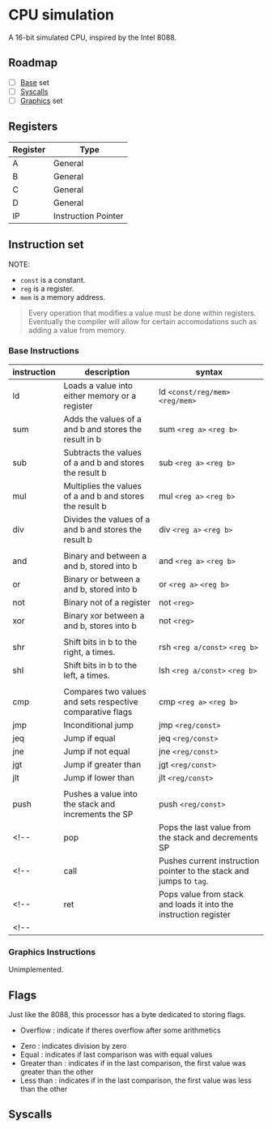 # CPU simulation

A 16-bit simulated CPU, inspired by the Intel 8088.


## Roadmap

 - [ ] [Base](#Base-Instructions) set
 - [ ] [Syscalls](#Syscalls)
 - [ ] [Graphics](#Graphics-Instructions) set

## Registers

| Register | Type |
| -------- | ---- |
| A        | General |
| B        | General |
| C        | General |
| D        | General |
| IP       | Instruction Pointer |

## Instruction set

NOTE:
- `const` is a constant.
- `reg` is a register.
- `mem` is a memory address.

> Every operation that modifies a value must be done within registers.
> Eventually the compiler will allow for certain accomodations such as adding a value from memory.

### Base Instructions

| instruction | description | syntax |
| ----------- | ----------- | ------ |
| ld          | Loads a value into either memory or a register | ld `<const/reg/mem>` `<reg/mem>` |
| sum         | Adds the values of a and b and stores the result in b | sum `<reg a>` `<reg b>` |
| sub         | Subtracts the values of a and b and stores the result b | sub `<reg a>` `<reg b>`|
| mul         | Multiplies the values of a and b and stores the result b | mul `<reg a>` `<reg b>` |
| div         | Divides the values of a and b and stores the result b | div `<reg a>` `<reg b>` |
||||
| and         | Binary and between a and b, stored into b | and `<reg a>` `<reg b>` |
| or          | Binary or between a and b, stored into b | or `<reg a>` `<reg b>` |
| not         | Binary not of a register | not `<reg>` |
| xor         | Binary xor between a and b, stores into b | not `<reg>` |
||||
| shr         | Shift bits in b to the right, a times. | rsh `<reg a/const>` `<reg b>` |
| shl         | Shift bits in b to the left, a times.  | lsh `<reg a/const>` `<reg b>` |
||||
| cmp         | Compares two values and sets respective comparative flags | cmp `<reg a>` `<reg b>` |
| jmp         | Inconditional jump | jmp `<reg/const>` |
| jeq         | Jump if equal | jeq `<reg/const>` |
| jne         | Jump if not equal | jne `<reg/const>` |
| jgt         | Jump if greater than | jgt `<reg/const>` |
| jlt         | Jump if lower than | jlt `<reg/const>` |
||||
| push        | Pushes a value into the stack and increments the SP | push `<reg/const>` |
<!-- | pop         | Pops the last value from the stack and decrements SP | pop `<reg>` | -->
<!-- | call        | Pushes current instruction pointer to the stack and jumps to `tag`. | call `<tag>` | -->
<!-- | ret         | Pops value from stack and loads it into the instruction register | ret | -->
<!-- |||| -->

### Graphics Instructions
Unimplemented.

## Flags

Just like the 8088, this processor has a byte dedicated to storing flags.
<!-- - Carry flag : carry on arithmetic -->
<!-- - Sign       : to indicate whether a value is signed or unsigned -->
- Overflow   : indicate if theres overflow after some arithmetics
<!-- - Parity     : indicates whether a given number is odd or even -->
- Zero       : indicates division by zero
- Equal      : indicates if last comparison was with equal values
- Greater than : indicates if in the last comparison, the first value was greater than the other
- Less than : indicates if in the last comparison, the first value was less than the other

## Syscalls
